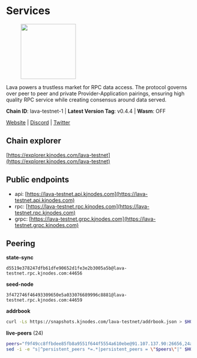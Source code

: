 # Services

<figure><img src="https://raw.githubusercontent.com/kj89/testnet_manuals/main/pingpub/logos/lava.png" width="150" alt=""><figcaption></figcaption></figure>

Lava powers a trustless market for RPC data access. The protocol  governs over peer to peer and private Provider-Application pairings,  ensuring high quality RPC service while creating consensus around data served.

**Chain ID**: lava-testnet-1 | **Latest Version Tag**: v0.4.4 | **Wasm**: OFF

[Website](https://lavanet.xyz) | [Discord](https://discord.com/invite/Tbk5NxTCdA) | [Twitter](https://twitter.com/lavanetxyz)




## Chain explorer
[https://explorer.kjnodes.com/lava-testnet](https://explorer.kjnodes.com/lava-testnet)

## Public endpoints

* api: [https://lava-testnet.api.kjnodes.com](https://lava-testnet.api.kjnodes.com)
* rpc: [https://lava-testnet.rpc.kjnodes.com](https://lava-testnet.rpc.kjnodes.com)
* grpc: [https://lava-testnet.grpc.kjnodes.com](https://lava-testnet.grpc.kjnodes.com)

## Peering

**state-sync**

```text
d5519e378247dfb61dfe90652d1fe3e2b3005a5b@lava-testnet.rpc.kjnodes.com:44656
```

**seed-node**

```text
3f472746f46493309650e5a033076689996c8881@lava-testnet.rpc.kjnodes.com:44659
```

**addrbook**
```bash
curl -Ls https://snapshots.kjnodes.com/lava-testnet/addrbook.json > $HOME/.lava/config/addrbook.json
```

**live-peers** (24)
```bash
peers="f9f49cc8ffbdee85fb8a9551f644f5554a610ebe@91.107.137.90:26656,24a2bb2d06343b0f74ed0a6dc1d409ce0d996451@188.40.98.169:27656,3a750868d3284cc4a07be4a878333e38b44b94bf@144.91.111.1:26656,d5519e378247dfb61dfe90652d1fe3e2b3005a5b@65.109.68.190:44656,f30d07170a092f82702e3c12334fa9fd828b71c6@168.119.124.130:47656,f68c57ca955420779773f9320a6b7710c2b29f73@188.191.36.222:26656,3c47fd1662bcb17a4713c23e41d7b25e34478b8e@103.19.25.157:26672,5c2a752c9b1952dbed075c56c600c3a79b58c395@185.16.39.172:27066,bd1e1f8df77e7b61200c490c9fabe6bbc4412d4e@91.223.3.144:26856,13a9209a4d08803a3becac57de8eb02dd51f8f41@65.109.23.114:19956,6a55747d1f93e46696f233ac563e28fea24afc47@38.242.237.192:36656,90451ff8f47b8f4b077e95837f112135fea14531@207.180.231.123:31656,c44a02dba51e23ac06b006fb1285988c89051ce7@85.10.198.171:26556,7022dbc496c5cc645df6a44f792b40aa150844a3@62.141.44.209:38656,433be6210ad6350bebebad68ec50d3e0d90cb305@217.13.223.167:60856,8636a0d9276ee1b99c772e51904ea010862bc772@135.181.133.37:27656,eb7832932626c1c636d16e0beb49e0e4498fbd5e@65.108.231.124:20656,bb8c8cea499a1fa7e97922b5a9882c2360c6575a@176.103.222.21:26656,d3eb474a1f90d004e49638e384069c32d7dcc8a2@185.252.232.110:26656,dfa93668152cb6b3a822c987f9c22110a1c2f314@178.18.255.221:26656,3a445bfdbe2d0c8ee82461633aa3af31bc2b4dc0@3.252.219.158:26656,e593c7a9ca61f5616119d6beb5bd8ef5dd28d62d@34.246.190.1:26656,602c87226395588e141076abbc967945465bba8e@65.109.68.93:36656,6dd9c6d619f9e6fc75f39bacd313f811ca64b2c6@65.108.224.180:26656"
sed -i -e "s|^persistent_peers *=.*|persistent_peers = \"$peers\"|" $HOME/.lava/config/config.toml
```
